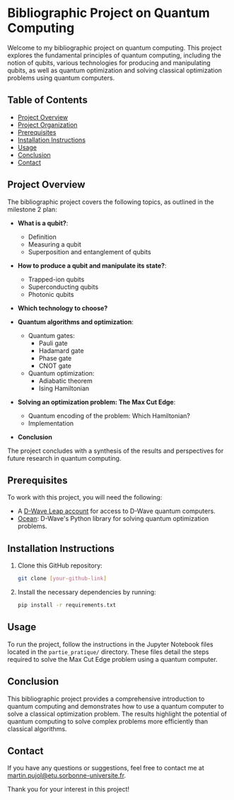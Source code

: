 # Bibliographic Project on Quantum Computing

Welcome to my bibliographic project on quantum computing. This project explores the fundamental principles of quantum computing, including the notion of qubits, various technologies for producing and manipulating qubits, as well as quantum optimization and solving classical optimization problems using quantum computers.

## Table of Contents

- [Project Overview](#project-overview)
- [Project Organization](#project-organization)
- [Prerequisites](#prerequisites)
- [Installation Instructions](#installation-instructions)
- [Usage](#usage)
- [Conclusion](#conclusion)
- [Contact](#contact)

## Project Overview

The bibliographic project covers the following topics, as outlined in the milestone 2 plan:

- **What is a qubit?**:
  - Definition
  - Measuring a qubit
  - Superposition and entanglement of qubits

- **How to produce a qubit and manipulate its state?**:
  - Trapped-ion qubits
  - Superconducting qubits
  - Photonic qubits

- **Which technology to choose?**

- **Quantum algorithms and optimization**:
  - Quantum gates:
    - Pauli gate
    - Hadamard gate
    - Phase gate
    - CNOT gate
  - Quantum optimization:
    - Adiabatic theorem
    - Ising Hamiltonian

- **Solving an optimization problem: The Max Cut Edge**:
  - Quantum encoding of the problem: Which Hamiltonian?
  - Implementation

- **Conclusion**

The project concludes with a synthesis of the results and perspectives for future research in quantum computing.

## Prerequisites

To work with this project, you will need the following:

- A [D-Wave Leap account](https://www.dwavesys.com/take-leap) for access to D-Wave quantum computers.
- [Ocean](https://docs.ocean.dwavesys.com/en/stable/): D-Wave's Python library for solving quantum optimization problems.

## Installation Instructions

1. Clone this GitHub repository:

    ```bash
    git clone [your-github-link]
    ```

2. Install the necessary dependencies by running:

    ```bash
    pip install -r requirements.txt
    ```

## Usage

To run the project, follow the instructions in the Jupyter Notebook files located in the `partie_pratique/` directory. These files detail the steps required to solve the Max Cut Edge problem using a quantum computer.

## Conclusion

This bibliographic project provides a comprehensive introduction to quantum computing and demonstrates how to use a quantum computer to solve a classical optimization problem. The results highlight the potential of quantum computing to solve complex problems more efficiently than classical algorithms.

## Contact

If you have any questions or suggestions, feel free to contact me at [martin.pujol@etu.sorbonne-universite.fr](mailto:martin.pujol@etu.sorbonne-universite.fr).

Thank you for your interest in this project!
